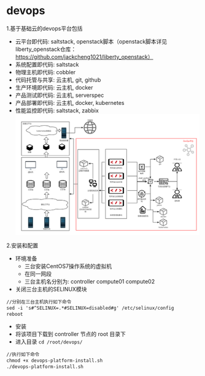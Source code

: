 # devops

1.基于基础云的devops平台包括
- 云平台即代码: saltstack, openstack脚本（openstack脚本详见liberty_openstack仓库：https://github.com/jackcheng1021/liberty_openstack）
- 系统配置即代码: saltstack
- 物理主机即代码: cobbler
- 代码托管与共享: 云主机, git, github
- 生产环境即代码: 云主机, docker
- 产品测试即代码: 云主机, serverspec
- 产品部署即代码: 云主机, docker, kubernetes
- 性能监控即代码: saltstack, zabbix
![image](https://github.com/jackcheng1021/devops/blob/master/img/devops-architecture-image.png)

2.安装和配置
- 环境准备
  - 三台安装CentOS7操作系统的虚拟机
  - 在同一网段
  - 三台主机名分别为: controller compute01 compute02
- 关闭三台主机的SELINUX模块
```
//分别在三台主机执行如下命令
sed -i 's#^SELINUX=.*#SELINUX=disabled#g' /etc/selinux/config
reboot
```
- 安装
 - 将该项目下载到 controller 节点的 root 目录下
 - 进入目录 `cd /root/devops/`
```
//执行如下命令
chmod +x devops-platform-install.sh
./devops-platform-install.sh
```

